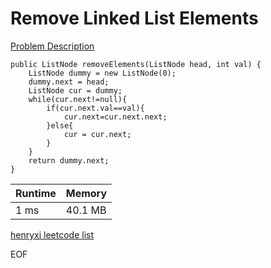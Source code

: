 # Remove Linked List Elements
[Problem Description](https://leetcode.com/problems/remove-linked-list-elements/)

```
public ListNode removeElements(ListNode head, int val) {
    ListNode dummy = new ListNode(0);
    dummy.next = head;
    ListNode cur = dummy;
    while(cur.next!=null){
        if(cur.next.val==val){
            cur.next=cur.next.next;
        }else{
            cur = cur.next;
        }
    }
    return dummy.next;
}
```

| Runtime       | Memory     | 
| :------------- | :---------- |
| 1 ms | 40.1 MB	   |


[henryxi leetcode list](http://www.henryxi.com/leetcode)

EOF
